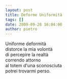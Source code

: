 ```yaml
---
layout: post
title: Deforme Uniformità
tags: []
date: 2009-09-28 16:04:00
author: pietro
---
```

Uniforme deformità<br/>distorce la mia volontà<br/>di percepire la realtà<br/>correndo attorno<br/>al totem d'una sconosciuta<br/>potrei trovarmi perso.
